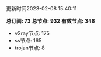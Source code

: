 更新时间2023-02-08 15:40:11

**总订阅: 73**
**总节点: 932**
**有效节点: 348**
- v2ray节点: 175
- ss节点: 165
- trojan节点: 8
